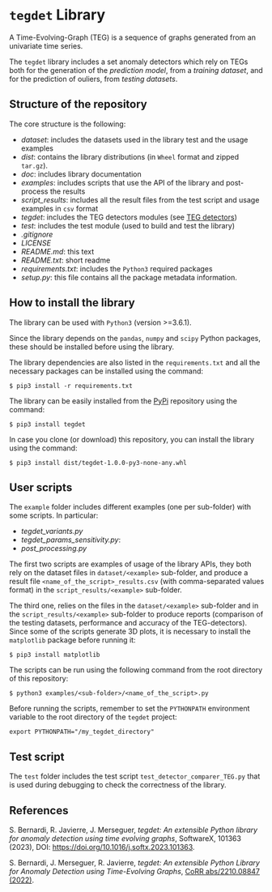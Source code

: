 # ```tegdet``` Library 
A Time-Evolving-Graph (TEG) is a sequence of graphs generated from an univariate time series.

The ```tegdet``` library includes a set anomaly detectors which rely on TEGs both for the generation of the *prediction model*, 
from a *training dataset*, and for the prediction of ouliers, from  *testing datasets*.


## Structure of the repository
The core structure is the following:
- *dataset*: includes the datasets used in the library test and the usage examples
- *dist*: contains the library distributions (in ```Wheel``` format and zipped ```tar.gz```). 
- *doc*: includes library documentation
- *examples*: includes scripts that use the API of the library and post-process the results
- *script_results*: includes all the result files from the test script and usage examples in ```csv``` format
- *tegdet*: includes the TEG detectors modules (see [TEG detectors](https://github.com/DiasporeUnizar/TEG/blob/master/doc/TEGdetectors.md))
- *test*: includes the test module (used to build and test the library)
- *.gitignore*
- *LICENSE*
- *README.md*: this text 
- *README.txt*: short readme
- *requirements.txt*: includes the ```Python3``` required packages 
- *setup.py*:  this file contains all the package metadata information. 
 
## How to install the library
The library can be used with ```Python3``` (version >=3.6.1).

Since the library depends on the ```pandas```, ```numpy``` and ```scipy```  Python packages, these 
should be installed before using the library.

The library dependencies are also listed in the ```requirements.txt``` and  all the necessary packages can be installed using the command:

```$ pip3 install -r requirements.txt```

The library can be easily installed from the [PyPi](https://pypi.org/project/tegdet/) repository using the command:

```$ pip3 install tegdet``` 

In case you clone (or download) this repository, you can install the library using the command:

```$ pip3 install dist/tegdet-1.0.0-py3-none-any.whl```


## User scripts
The ```example``` folder includes different examples (one per sub-folder) with some scripts. In particular:
 
- *tegdet_variants.py*
- *tegdet_params_sensitivity.py*: 
- *post_processing.py*

The first two scripts are examples of usage of the library APIs, they both rely on the dataset files in ```dataset/<example>``` sub-folder, 
and produce a result file ```<name_of_the_script>_results.csv``` (with comma-separated values format) in the ```script_results/<example>``` sub-folder.

The third one, relies on the files in the ```dataset/<example>```  sub-folder and in the ```script_results/<example>``` sub-folder 
to produce reports (comparison of the testing datasets, performance and  accuracy of the TEG-detectors).
Since some of the scripts generate 3D plots, it is necessary to install the ```matplotlib``` package before running it:

```$ pip3 install matplotlib```

The scripts can be run using the following command from the root directory of this repository:

```$ python3 examples/<sub-folder>/<name_of_the_script>.py```

Before running the scripts, remember to set the ```PYTHONPATH``` environment variable to the root directory of the ```tegdet``` project:

```export PYTHONPATH="/my_tegdet_directory"```

## Test script
The ```test``` folder  includes the test script ```test_detector_comparer_TEG.py``` that is used during debugging to check the correctness of the library. 

## References
S. Bernardi, R. Javierre, J. Merseguer, *tegdet: An extensible Python library for anomaly detection using time evolving graphs*, SoftwareX, 101363 (2023), DOI: https://doi.org/10.1016/j.softx.2023.101363.

S. Bernardi, J. Merseguer, R. Javierre, *tegdet: An extensible Python Library for Anomaly Detection using Time-Evolving Graphs*, 
[CoRR abs/2210.08847 (2022)](https://arxiv.org/abs/2210.08847).
